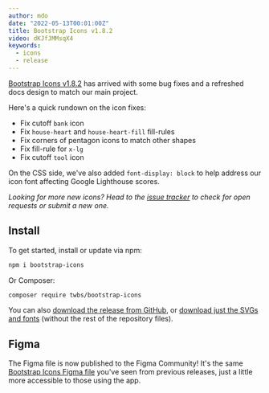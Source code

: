 ```yaml
---
author: mdo
date: "2022-05-13T00:01:00Z"
title: Bootstrap Icons v1.8.2
video: dKJfJMMsqX4
keywords:
  - icons
  - release
---
```


[Bootstrap Icons v1.8.2](https://icons.getbootstrap.com) has arrived with some bug fixes and a refreshed docs design to match our main project.

Here's a quick rundown on the icon fixes:

- Fix cutoff `bank` icon
- Fix `house-heart` and `house-heart-fill` fill-rules
- Fix corners of pentagon icons to match other shapes
- Fix fill-rule for `x-lg`
- Fix cutoff `tool` icon

On the CSS side, we've also added `font-display: block` to help address our icon font affecting Google Lighthouse scores.

*Looking for more new icons? Head to the [issue tracker](https://github.com/twbs/icons/issues) to check for open requests or submit a new one.*

## Install

To get started, install or update via npm:

```sh
npm i bootstrap-icons
```

Or Composer:

```sh
composer require twbs/bootstrap-icons
```

You can also [download the release from GitHub](https://github.com/twbs/icons/releases/tag/v1.8.2), or [download just the SVGs and fonts](https://github.com/twbs/icons/releases/download/v1.8.2/bootstrap-icons-1.8.2.zip) (without the rest of the repository files).

## Figma

The Figma file is now published to the Figma Community! It's the same [Bootstrap Icons Figma file](https://www.figma.com/community/file/1042482994486402696/Bootstrap-Icons) you've seen from previous releases, just a little more accessible to those using the app.
